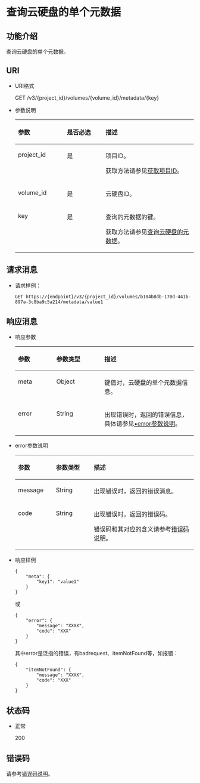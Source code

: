 # 查询云硬盘的单个元数据<a name="evs_04_3041"></a>

## 功能介绍<a name="section19390540"></a>

查询云硬盘的单个元数据。

## URI<a name="section40297137"></a>

-   URI格式

    GET /v3/\{project\_id\}/volumes/\{volume\_id\}/metadata/\{key\}

-   参数说明

    <a name="table8745607"></a>
    <table><thead align="left"><tr id="row15985080"><th class="cellrowborder" valign="top" width="27.310000000000002%" id="mcps1.1.4.1.1"><p id="p19723089"><a name="p19723089"></a><a name="p19723089"></a>参数</p>
    </th>
    <th class="cellrowborder" valign="top" width="21.68%" id="mcps1.1.4.1.2"><p id="p54066375"><a name="p54066375"></a><a name="p54066375"></a>是否必选</p>
    </th>
    <th class="cellrowborder" valign="top" width="51.01%" id="mcps1.1.4.1.3"><p id="p17300225"><a name="p17300225"></a><a name="p17300225"></a>描述</p>
    </th>
    </tr>
    </thead>
    <tbody><tr id="row59140967"><td class="cellrowborder" valign="top" width="27.310000000000002%" headers="mcps1.1.4.1.1 "><p id="p25689059"><a name="p25689059"></a><a name="p25689059"></a>project_id</p>
    </td>
    <td class="cellrowborder" valign="top" width="21.68%" headers="mcps1.1.4.1.2 "><p id="p439002"><a name="p439002"></a><a name="p439002"></a>是</p>
    </td>
    <td class="cellrowborder" valign="top" width="51.01%" headers="mcps1.1.4.1.3 "><p id="p35559222"><a name="p35559222"></a><a name="p35559222"></a>项目ID。</p>
    <p id="p55811451337"><a name="p55811451337"></a><a name="p55811451337"></a>获取方法请参见<a href="获取项目ID.md">获取项目ID</a>。</p>
    </td>
    </tr>
    <tr id="row51597550"><td class="cellrowborder" valign="top" width="27.310000000000002%" headers="mcps1.1.4.1.1 "><p id="p18651996"><a name="p18651996"></a><a name="p18651996"></a>volume_id</p>
    </td>
    <td class="cellrowborder" valign="top" width="21.68%" headers="mcps1.1.4.1.2 "><p id="p34416674"><a name="p34416674"></a><a name="p34416674"></a>是</p>
    </td>
    <td class="cellrowborder" valign="top" width="51.01%" headers="mcps1.1.4.1.3 "><p id="p36287209"><a name="p36287209"></a><a name="p36287209"></a>云硬盘ID。</p>
    </td>
    </tr>
    <tr id="row3599748213115"><td class="cellrowborder" valign="top" width="27.310000000000002%" headers="mcps1.1.4.1.1 "><p id="p23144139213115"><a name="p23144139213115"></a><a name="p23144139213115"></a>key</p>
    </td>
    <td class="cellrowborder" valign="top" width="21.68%" headers="mcps1.1.4.1.2 "><p id="p62735991213115"><a name="p62735991213115"></a><a name="p62735991213115"></a>是</p>
    </td>
    <td class="cellrowborder" valign="top" width="51.01%" headers="mcps1.1.4.1.3 "><p id="p48450544213115"><a name="p48450544213115"></a><a name="p48450544213115"></a>查询的元数据的键。</p>
    <p id="p17337163611"><a name="p17337163611"></a><a name="p17337163611"></a>获取方法请参见<a href="查询云硬盘的元数据-Cinder-v3.md">查询云硬盘的元数据</a>。</p>
    </td>
    </tr>
    </tbody>
    </table>


## 请求消息<a name="section27129916"></a>

-   请求样例：

    ```
    GET https://{endpoint}/v3/{project_id}/volumes/b104b8db-170d-441b-897a-3c8ba9c5a214/metadata/value1
    ```


## 响应消息<a name="section42842654"></a>

-   响应参数

    <a name="evs_04_2077_table11977025201856"></a>
    <table><thead align="left"><tr id="evs_04_2077_row8102228201856"><th class="cellrowborder" valign="top" width="21.43%" id="mcps1.1.4.1.1"><p id="evs_04_2077_p52300707201856"><a name="evs_04_2077_p52300707201856"></a><a name="evs_04_2077_p52300707201856"></a>参数</p>
    </th>
    <th class="cellrowborder" valign="top" width="26.86%" id="mcps1.1.4.1.2"><p id="evs_04_2077_p3642697315541"><a name="evs_04_2077_p3642697315541"></a><a name="evs_04_2077_p3642697315541"></a>参数类型</p>
    </th>
    <th class="cellrowborder" valign="top" width="51.71%" id="mcps1.1.4.1.3"><p id="evs_04_2077_p17319263201856"><a name="evs_04_2077_p17319263201856"></a><a name="evs_04_2077_p17319263201856"></a>描述</p>
    </th>
    </tr>
    </thead>
    <tbody><tr id="evs_04_2077_row60683035201856"><td class="cellrowborder" valign="top" width="21.43%" headers="mcps1.1.4.1.1 "><p id="evs_04_2077_p16378828201856"><a name="evs_04_2077_p16378828201856"></a><a name="evs_04_2077_p16378828201856"></a>meta</p>
    </td>
    <td class="cellrowborder" valign="top" width="26.86%" headers="mcps1.1.4.1.2 "><p id="evs_04_2077_p6490369115541"><a name="evs_04_2077_p6490369115541"></a><a name="evs_04_2077_p6490369115541"></a>Object</p>
    </td>
    <td class="cellrowborder" valign="top" width="51.71%" headers="mcps1.1.4.1.3 "><p id="evs_04_2077_p20205612201856"><a name="evs_04_2077_p20205612201856"></a><a name="evs_04_2077_p20205612201856"></a>键值对，云硬盘的单个元数据信息。</p>
    </td>
    </tr>
    <tr id="evs_04_2077_row1671114118139"><td class="cellrowborder" valign="top" width="21.43%" headers="mcps1.1.4.1.1 "><p id="evs_04_2077_p129522216412"><a name="evs_04_2077_p129522216412"></a><a name="evs_04_2077_p129522216412"></a>error</p>
    </td>
    <td class="cellrowborder" valign="top" width="26.86%" headers="mcps1.1.4.1.2 "><p id="evs_04_2077_p1595262111415"><a name="evs_04_2077_p1595262111415"></a><a name="evs_04_2077_p1595262111415"></a>String</p>
    </td>
    <td class="cellrowborder" valign="top" width="51.71%" headers="mcps1.1.4.1.3 "><p id="evs_04_2077_p109527215417"><a name="evs_04_2077_p109527215417"></a><a name="evs_04_2077_p109527215417"></a>出现错误时，返回的错误信息，具体请参见<a href="#evs_04_2077_li0419202382514">•error参数说明</a>。</p>
    </td>
    </tr>
    </tbody>
    </table>

-   <a name="evs_04_2077_li0419202382514"></a>error参数说明

    <a name="evs_04_2077_evs_04_2013_table15441099103019"></a>
    <table><thead align="left"><tr id="evs_04_2077_evs_04_2013_row54094047103019"><th class="cellrowborder" valign="top" width="21.17788221177882%" id="mcps1.1.4.1.1"><p id="evs_04_2077_evs_04_2013_p19541716103019"><a name="evs_04_2077_evs_04_2013_p19541716103019"></a><a name="evs_04_2077_evs_04_2013_p19541716103019"></a>参数</p>
    </th>
    <th class="cellrowborder" valign="top" width="21.17788221177882%" id="mcps1.1.4.1.2"><p id="evs_04_2077_evs_04_2013_p39375186103019"><a name="evs_04_2077_evs_04_2013_p39375186103019"></a><a name="evs_04_2077_evs_04_2013_p39375186103019"></a>参数类型</p>
    </th>
    <th class="cellrowborder" valign="top" width="57.64423557644236%" id="mcps1.1.4.1.3"><p id="evs_04_2077_evs_04_2013_p38578950103019"><a name="evs_04_2077_evs_04_2013_p38578950103019"></a><a name="evs_04_2077_evs_04_2013_p38578950103019"></a>描述</p>
    </th>
    </tr>
    </thead>
    <tbody><tr id="evs_04_2077_evs_04_2013_row59401790103019"><td class="cellrowborder" valign="top" width="21.17788221177882%" headers="mcps1.1.4.1.1 "><p id="evs_04_2077_evs_04_2013_p46815658103019"><a name="evs_04_2077_evs_04_2013_p46815658103019"></a><a name="evs_04_2077_evs_04_2013_p46815658103019"></a>message</p>
    </td>
    <td class="cellrowborder" valign="top" width="21.17788221177882%" headers="mcps1.1.4.1.2 "><p id="evs_04_2077_evs_04_2013_p33971979103019"><a name="evs_04_2077_evs_04_2013_p33971979103019"></a><a name="evs_04_2077_evs_04_2013_p33971979103019"></a>String</p>
    </td>
    <td class="cellrowborder" valign="top" width="57.64423557644236%" headers="mcps1.1.4.1.3 "><p id="evs_04_2077_evs_04_2013_p21623243103019"><a name="evs_04_2077_evs_04_2013_p21623243103019"></a><a name="evs_04_2077_evs_04_2013_p21623243103019"></a>出现错误时，返回的错误消息。</p>
    </td>
    </tr>
    <tr id="evs_04_2077_evs_04_2013_row60391466103019"><td class="cellrowborder" valign="top" width="21.17788221177882%" headers="mcps1.1.4.1.1 "><p id="evs_04_2077_evs_04_2013_p59870541103019"><a name="evs_04_2077_evs_04_2013_p59870541103019"></a><a name="evs_04_2077_evs_04_2013_p59870541103019"></a>code</p>
    </td>
    <td class="cellrowborder" valign="top" width="21.17788221177882%" headers="mcps1.1.4.1.2 "><p id="evs_04_2077_evs_04_2013_p17675690103019"><a name="evs_04_2077_evs_04_2013_p17675690103019"></a><a name="evs_04_2077_evs_04_2013_p17675690103019"></a>String</p>
    </td>
    <td class="cellrowborder" valign="top" width="57.64423557644236%" headers="mcps1.1.4.1.3 "><p id="evs_04_2077_evs_04_2013_p6087468103019"><a name="evs_04_2077_evs_04_2013_p6087468103019"></a><a name="evs_04_2077_evs_04_2013_p6087468103019"></a>出现错误时，返回的错误码。</p>
    <p id="evs_04_2077_evs_04_2013_p54787218103019"><a name="evs_04_2077_evs_04_2013_p54787218103019"></a><a name="evs_04_2077_evs_04_2013_p54787218103019"></a>错误码和其对应的含义请参考<a href="错误码说明.md">错误码说明</a>。</p>
    </td>
    </tr>
    </tbody>
    </table>

-   响应样例

    ```
    {
        "meta": {
            "key1": "value1"
        }
    }
    ```

    或

    ```
    {
        "error": {
            "message": "XXXX", 
            "code": "XXX"
        }
    }
    ```

    其中error是泛指的错误，有badrequest、itemNotFound等，如报错：

    ```
    {
        "itemNotFound": {
            "message": "XXXX", 
            "code": "XXX"
        }
    }
    ```


## 状态码<a name="section50039568"></a>

-   正常

    200


## 错误码<a name="section431317151242"></a>

请参考[错误码说明](错误码说明.md)。

